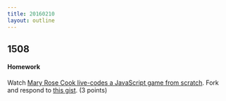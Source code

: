 ```yaml
---
title: 20160210
layout: outline
---
```


## 1508

#### Homework

Watch [Mary Rose Cook live-codes a JavaScript game from scratch][mrc]. Fork and respond to [this gist][mrcq]. (3 points)

[mrc]: https://vimeo.com/105955605
[mrcq]: https://gist.github.com/stevekinney/353182d7cd10fb4a5b27
